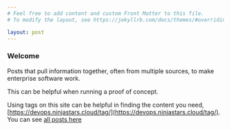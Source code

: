 ```yaml
---
# Feel free to add content and custom Front Matter to this file.
# To modify the layout, see https://jekyllrb.com/docs/themes/#overriding-theme-defaults

layout: post
---
```


<h3>Welcome</h3>

Posts that pull information together, often from multiple sources, to make enterprise software work.

This can be helpful when running a proof of concept.

Using tags on this site can be helpful in finding the content you need, [https://devops.ninjastars.cloud/tag/](https://devops.ninjastars.cloud/tag/). You can see [all posts here](home.html)
